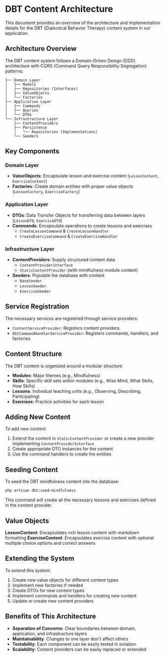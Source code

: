 # DBT Content Architecture

This document provides an overview of the architecture and implementation details for the DBT (Dialectical Behavior Therapy) content system in our application.

## Architecture Overview

The DBT content system follows a Domain-Driven Design (DDD) architecture with CQRS (Command Query Responsibility Segregation) patterns:

```
├── Domain Layer
│   ├── Models
│   ├── Repositories (Interfaces)
│   ├── ValueObjects
│   └── Factories
├── Application Layer
│   ├── Commands
│   ├── Queries
│   └── DTOs
└── Infrastructure Layer
    ├── ContentProviders
    ├── Persistence
    │   └── Repositories (Implementations)
    └── Seeders
```

## Key Components

### Domain Layer

- **ValueObjects**: Encapsulate lesson and exercise content (`LessonContent`, `ExerciseContent`)
- **Factories**: Create domain entities with proper value objects (`LessonFactory`, `ExerciseFactory`)

### Application Layer

- **DTOs**: Data Transfer Objects for transferring data between layers (`LessonDTO`, `ExerciseDTO`)
- **Commands**: Encapsulate operations to create lessons and exercises
  - `CreateLessonCommand` & `CreateLessonHandler`
  - `CreateExerciseCommand` & `CreateExerciseHandler`

### Infrastructure Layer

- **ContentProviders**: Supply structured content data
  - `ContentProviderInterface`
  - `StaticContentProvider` (with mindfulness module content)
- **Seeders**: Populate the database with content
  - `BaseSeeder`
  - `LessonSeeder`
  - `ExerciseSeeder`

## Service Registration

The necessary services are registered through service providers:

- `ContentServiceProvider`: Registers content providers
- `DbtCommandHandlerServiceProvider`: Registers commands, handlers, and factories

## Content Structure

The DBT content is organized around a modular structure:

- **Modules**: Major themes (e.g., Mindfulness)
- **Skills**: Specific skill sets within modules (e.g., Wise Mind, What Skills, How Skills)
- **Lessons**: Individual teaching units (e.g., Observing, Describing, Participating)
- **Exercises**: Practice activities for each lesson

## Adding New Content

To add new content:

1. Extend the content in `StaticContentProvider` or create a new provider implementing `ContentProviderInterface`
2. Create appropriate DTO instances for the content
3. Use the command handlers to create the entities

## Seeding Content

To seed the DBT mindfulness content into the database:

```bash
php artisan dbt:seed-mindfulness
```

This command will create all the necessary lessons and exercises defined in the content provider.

## Value Objects

**LessonContent**: Encapsulates rich lesson content with markdown formatting
**ExerciseContent**: Encapsulates exercise content with optional multiple choice options and correct answers

## Extending the System

To extend this system:

1. Create new value objects for different content types
2. Implement new factories if needed
3. Create DTOs for new content types
4. Implement commands and handlers for creating new content
5. Update or create new content providers

## Benefits of This Architecture

- **Separation of Concerns**: Clear boundaries between domain, application, and infrastructure layers
- **Maintainability**: Changes to one layer don't affect others
- **Testability**: Each component can be easily tested in isolation
- **Scalability**: Content providers can be easily replaced or extended
